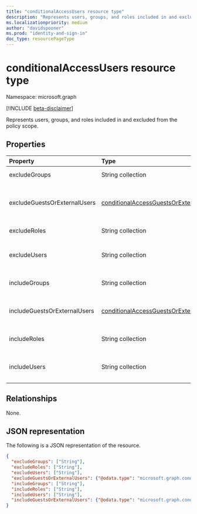 ```yaml
---
title: "conditionalAccessUsers resource type"
description: "Represents users, groups, and roles included in and excluded from the policy scope."
ms.localizationpriority: medium
author: "davidspooner"
ms.prod: "identity-and-sign-in"
doc_type: resourcePageType
---
```


# conditionalAccessUsers resource type

Namespace: microsoft.graph

[!INCLUDE [beta-disclaimer](../../includes/beta-disclaimer.md)]

Represents users, groups, and roles included in and excluded from the policy scope.

## Properties

| Property     | Type        | Description |
|:-------------|:------------|:------------|
| excludeGroups | String collection | Group IDs excluded from scope of policy. |
| excludeGuestsOrExternalUsers | [conditionalAccessGuestsOrExternalUsers](conditionalaccessguestsorexternalusers.md) | Internal guests or external users excluded in the policy scope. Optionally populated. |
| excludeRoles | String collection | Role IDs excluded from scope of policy. |
| excludeUsers | String collection | User IDs excluded from scope of policy and/or `GuestsOrExternalUsers`. |
| includeGroups | String collection | Group IDs in scope of policy unless explicitly excluded. |
| includeGuestsOrExternalUsers | [conditionalAccessGuestsOrExternalUsers](conditionalaccessguestsorexternalusers.md) | Internal guests or external users included in the policy scope. Optionally populated. |
| includeRoles | String collection | Role IDs in scope of policy unless explicitly excluded. |
| includeUsers | String collection | User IDs in scope of policy unless explicitly excluded, `None`, `All`, or `GuestsOrExternalUsers`. |

## Relationships

None.

## JSON representation

The following is a JSON representation of the resource.

<!-- {
  "blockType": "resource",
  "optionalProperties": [
    "includeUsers",
    "excludeUsers",
    "includeGuestsOrExternalUsers",
    "excludeGuestsOrExternalUsers",
    "includeGroups",
    "excludeGroups",
    "includeRoles",
    "excludeRoles"
  ],
  "@odata.type": "microsoft.graph.conditionalAccessUsers",
  "baseType": null
}-->

```json
{
  "excludeGroups": ["String"],
  "excludeRoles": ["String"],
  "excludeUsers": ["String"],
  "excludeGuestsOrExternalUsers": {"@odata.type": "microsoft.graph.conditionalAccessGuestOrExternalUsers"},
  "includeGroups": ["String"],
  "includeRoles": ["String"],
  "includeUsers": ["String"],
  "includeGuestsOrExternalUsers": {"@odata.type": "microsoft.graph.conditionalAccessGuestOrExternalUsers"}
}
```

<!-- uuid: 16cd6b66-4b1a-43a1-adaf-3a886856ed98
2019-02-04 14:57:30 UTC -->
<!-- {
  "type": "#page.annotation",
  "description": "conditionalAccessUsers resource",
  "keywords": "",
  "section": "documentation",
  "tocPath": ""
}-->

